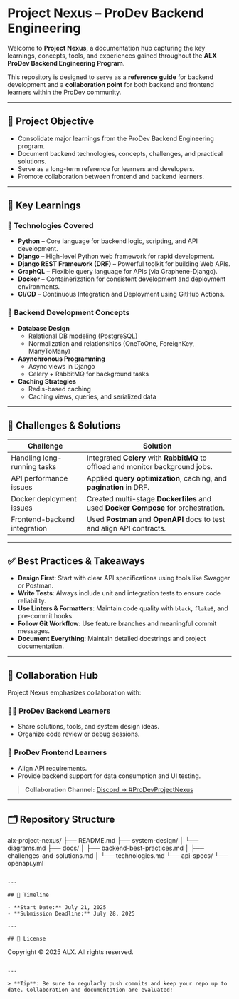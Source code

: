 # Project Nexus – ProDev Backend Engineering

Welcome to **Project Nexus**, a documentation hub capturing the key learnings, concepts, tools, and experiences gained throughout the **ALX ProDev Backend Engineering Program**.

This repository is designed to serve as a **reference guide** for backend development and a **collaboration point** for both backend and frontend learners within the ProDev community.

---

## 🚀 Project Objective

- Consolidate major learnings from the ProDev Backend Engineering program.
- Document backend technologies, concepts, challenges, and practical solutions.
- Serve as a long-term reference for learners and developers.
- Promote collaboration between frontend and backend learners.

---

## 🧠 Key Learnings

### 🔧 Technologies Covered

- **Python** – Core language for backend logic, scripting, and API development.
- **Django** – High-level Python web framework for rapid development.
- **Django REST Framework (DRF)** – Powerful toolkit for building Web APIs.
- **GraphQL** – Flexible query language for APIs (via Graphene-Django).
- **Docker** – Containerization for consistent development and deployment environments.
- **CI/CD** – Continuous Integration and Deployment using GitHub Actions.

### 🧩 Backend Development Concepts

- **Database Design**
  - Relational DB modeling (PostgreSQL)
  - Normalization and relationships (OneToOne, ForeignKey, ManyToMany)
- **Asynchronous Programming**
  - Async views in Django
  - Celery + RabbitMQ for background tasks
- **Caching Strategies**
  - Redis-based caching
  - Caching views, queries, and serialized data

---

## 🧪 Challenges & Solutions

| Challenge | Solution |
|----------|----------|
| Handling long-running tasks | Integrated **Celery** with **RabbitMQ** to offload and monitor background jobs. |
| API performance issues | Applied **query optimization**, caching, and **pagination** in DRF. |
| Docker deployment issues | Created multi-stage **Dockerfiles** and used **Docker Compose** for orchestration. |
| Frontend-backend integration | Used **Postman** and **OpenAPI** docs to test and align API contracts. |

---

## ✅ Best Practices & Takeaways

- **Design First**: Start with clear API specifications using tools like Swagger or Postman.
- **Write Tests**: Always include unit and integration tests to ensure code reliability.
- **Use Linters & Formatters**: Maintain code quality with `black`, `flake8`, and pre-commit hooks.
- **Follow Git Workflow**: Use feature branches and meaningful commit messages.
- **Document Everything**: Maintain detailed docstrings and project documentation.

---

## 🤝 Collaboration Hub

Project Nexus emphasizes collaboration with:

### 🧑‍💻 ProDev Backend Learners
- Share solutions, tools, and system design ideas.
- Organize code review or debug sessions.

### 🎨 ProDev Frontend Learners
- Align API requirements.
- Provide backend support for data consumption and UI testing.

> **Collaboration Channel:** [Discord → #ProDevProjectNexus](https://discord.com)

---

## 🗂 Repository Structure


alx-project-nexus/
├── README.md
├── system-design/
│   └── diagrams.md
├── docs/
│   ├── backend-best-practices.md
│   ├── challenges-and-solutions.md
│   └── technologies.md
└── api-specs/
└── openapi.yml

```

---

## 📅 Timeline

- **Start Date:** July 21, 2025
- **Submission Deadline:** July 28, 2025

---

## 📜 License

```

Copyright © 2025 ALX.
All rights reserved.

```

---

> **Tip**: Be sure to regularly push commits and keep your repo up to date. Collaboration and documentation are evaluated!

```

